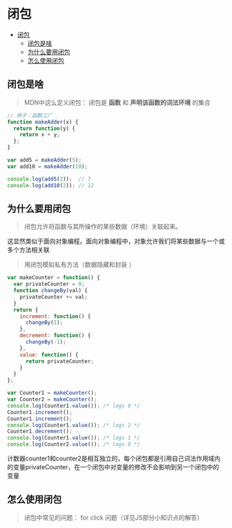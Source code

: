 # 闭包

- [闭包](#%E9%97%AD%E5%8C%85)
  - [闭包是啥](#%E9%97%AD%E5%8C%85%E6%98%AF%E5%95%A5)
  - [为什么要用闭包](#%E4%B8%BA%E4%BB%80%E4%B9%88%E8%A6%81%E7%94%A8%E9%97%AD%E5%8C%85)
  - [怎么使用闭包](#%E6%80%8E%E4%B9%88%E4%BD%BF%E7%94%A8%E9%97%AD%E5%8C%85)

## 闭包是啥

> MDN中这么定义闭包： 闭包是 **函数** 和 **声明该函数的词法环境** 的集合

```js
// 例子：函数工厂
function makeAdder(x) {
  return function(y) {
    return x + y;
  };
}

var add5 = makeAdder(5);
var add10 = makeAdder(10);

console.log(add5(2));  // 7
console.log(add10(2)); // 12
```

## 为什么要用闭包

> 闭包允许将函数与其所操作的某些数据（环境）关联起来。

这显然类似于面向对象编程。面向对象编程中，对象允许我们将某些数据与一个或多个方法相关联

> 用闭包模拟私有方法（数据隐藏和封装  ）

```js
var makeCounter = function() {
  var privateCounter = 0;
  function changeBy(val) {
    privateCounter += val;
  }
  return {
    increment: function() {
      changeBy(1);
    },
    decrement: function() {
      changeBy(-1);
    },
    value: function() {
      return privateCounter;
    }
  }  
};

var Counter1 = makeCounter();
var Counter2 = makeCounter();
console.log(Counter1.value()); /* logs 0 */
Counter1.increment();
Counter1.increment();
console.log(Counter1.value()); /* logs 2 */
Counter1.decrement();
console.log(Counter1.value()); /* logs 1 */
console.log(Counter2.value()); /* logs 0 */
```

计数器counter1和counter2是相互独立的，每个闭包都是引用自己词法作用域内的变量privateCounter，在一个闭包中对变量的修改不会影响到另一个闭包中的变量

## 怎么使用闭包

> 闭包中常见的问题： for click 问题（详见JS部分小知识点的解答）

